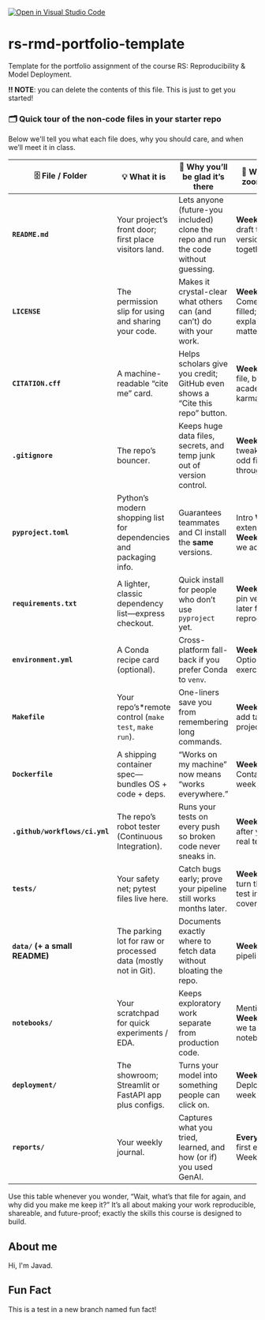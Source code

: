 [![Open in Visual Studio Code](https://classroom.github.com/assets/open-in-vscode-2e0aaae1b6195c2367325f4f02e2d04e9abb55f0b24a779b69b11b9e10269abc.svg)](https://classroom.github.com/online_ide?assignment_repo_id=20117810&assignment_repo_type=AssignmentRepo)
# rs-rmd-portfolio-template
Template for the portfolio assignment of the course RS: Reproducibility &amp; Model Deployment.

**‼️ NOTE**: you can delete the contents of this file. This is just to get you started!

### 🗂️ Quick tour of the **non-code files** in your starter repo

Below we'll tell you what each file does, why you should care, and when we’ll meet it in class.

| 🗄️ File / Folder                | 💡 What it is                                                        | 🙏 Why you’ll be glad it’s there                                                    | 🔎 When we’ll zoom in on it                                      |
| ------------------------------ | -------------------------------------------------------------------- | ----------------------------------------------------------------------------------- | --------------------------------------------------------------- |
| **`README.md`**                | Your project’s front door; first place visitors land.                | Lets anyone (future-you included) clone the repo and run the code without guessing. | **Week 1** We draft the first version together.                 |
| **`LICENSE`**                  | The permission slip for using and sharing your code.                 | Makes it crystal-clear what others can (and can’t) do with your work.               | **Week 1** Comes pre-filled; we explain why it matters.         |
| **`CITATION.cff`**             | A machine-readable “cite me” card.                                   | Helps scholars give you credit; GitHub even shows a “Cite this repo” button.        | **Week 1** Tiny file, big academic karma.                       |
| **`.gitignore`**               | The repo’s bouncer.                                                  | Keeps huge data files, secrets, and temp junk out of version control.               | **Week 1** You’ll tweak it when odd files slip through.         |
| **`pyproject.toml`**           | Python’s modern shopping list for dependencies and packaging info.   | Guarantees teammates and CI install the **same** versions.                          | Intro **Week 1**, extended in **Week 2** when we add real libs. |
| **`requirements.txt`**         | A lighter, classic dependency list—express checkout.                 | Quick install for people who don’t use `pyproject` yet.                             | **Week 2** We pin versions later for full reproducibility.      |
| **`environment.yml`**          | A Conda recipe card (optional).                                      | Cross-platform fall-back if you prefer Conda to `venv`.                             | **Week 2** Optional exercise.                                   |
| **`Makefile`**                 | Your repo’s*remote control (`make test`, `make run`).                | One-liners save you from remembering long commands.                                 | **Week 2** We add tasks as the project grows.                   |
| **`Dockerfile`**               | A shipping container spec—bundles OS + code + deps.                  | “Works on my machine” now means “works everywhere.”                                 | **Week 4** Containerisation week.                               |
| **`.github/workflows/ci.yml`** | The repo’s robot tester (Continuous Integration).                    | Runs your tests on every push so broken code never sneaks in.                       | **Week 3** Right after you write real tests.                    |
| **`tests/`**                   | Your safety net; pytest files live here.                             | Catch bugs early; prove your pipeline still works months later.                     | **Week 3** We’ll turn the smoke test into real coverage.        |
| **`data/` (+ a small README)** | The parking lot for raw or processed data (mostly not in Git).       | Documents exactly where to fetch data without bloating the repo.                    | **Week 5** Data-pipeline week.                                  |
| **`notebooks/`**               | Your scratchpad for quick experiments / EDA.                         | Keeps exploratory work separate from production code.                               | Mentioned **Week 3** when we talk tidy notebooks.               |
| **`deployment/`**              | The showroom; Streamlit or FastAPI app plus configs.                 | Turns your model into something people can click on.                                | **Week 6** Deployment week.                                     |
| **`reports/`**                 | Your weekly journal.                                                 | Captures what you tried, learned, and how (or if) you used GenAI.                   | **Every week**—first entry in Week 1.                           |

Use this table whenever you wonder, “Wait, what’s that file for again, and why did you make me keep it?”
It’s all about making your work reproducible, shareable, and future-proof; exactly the skills this course is designed to build.


## About me
Hi, I'm Javad.

## Fun Fact
This is a test in a new branch named fun fact!